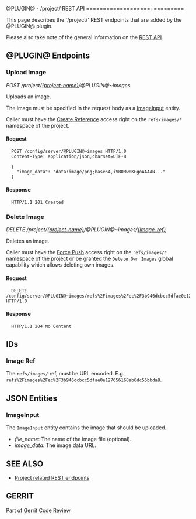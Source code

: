@PLUGIN@ - /project/ REST API
===================+=========

This page describes the '/project/' REST endpoints that are added by
the @PLUGIN@ plugin.

Please also take note of the general information on the
[REST API](../../../Documentation/rest-api.html).

<a id="project-endpoints"> @PLUGIN@ Endpoints
---------------------------------------------

### <a id="upload-image"> Upload Image
_POST /project/[\{project-name\}](../../../Documentation/rest-api-projects.html#project-name)/@PLUGIN@~images_

Uploads an image.

The image must be specified in the request body as a
[ImageInput](#image-input) entity.

Caller must have the
[Create Reference](../../../Documentation/access-control.html#category_create)
access right on the `refs/images/*` namespace of the project.

#### Request

```
  POST /config/server/@PLUGIN@~images HTTP/1.0
  Content-Type: application/json;charset=UTF-8

  {
    "image_data": "data:image/png;base64,iVBORw0KGgoAAAAN..."
  }
```

#### Response

```
  HTTP/1.1 201 Created
```

### <a id="delete-image"> Delete Image
_DELETE /project/[\{project-name\}](../../../Documentation/rest-api-projects.html#project-name)/@PLUGIN@~images/[\{image-ref\}](#image-ref)_

Deletes an image.

Caller must have the
[Force Push](../../../Documentation/access-control.html#category_push)
access right on the `refs/images/*` namespace of the project or be
granted the `Delete Own Images` global capability which allows deleting
own images.

#### Request

```
  DELETE /config/server/@PLUGIN@~images/refs%2Fimages%2Fec%2F3b946dcbcc5dfae0e127656168ab6dc55bbda8 HTTP/1.0
```

#### Response

```
  HTTP/1.1 204 No Content
```

<a id="ids">IDs
---------------

### <a id="image-ref"></a>Image Ref

The `refs/images/` ref, must be URL encoded.
E.g. `refs%2Fimages%2Fec%2F3b946dcbcc5dfae0e127656168ab6dc55bbda8`.

<a id="json-entities">JSON Entities
-----------------------------------

### <a id="image-input"></a>ImageInput

The `ImageInput` entity contains the image that should be uploaded.

* _file\_name_: The name of the image file (optional).
* _image\_data_: The image data URL.

SEE ALSO
--------

* [Project related REST endpoints](../../../Documentation/rest-api-project.html)

GERRIT
------
Part of [Gerrit Code Review](../../../Documentation/index.html)
